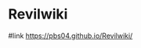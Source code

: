 # Revilwiki

#link
<a href="https://pbs04.github.io/Revilwiki/" target="_blank"> https://pbs04.github.io/Revilwiki/ </a>
